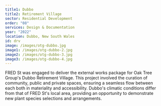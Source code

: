 ```yaml
---
title1: Dubbo
title2: Retirement Village
sector: Residential Development
order: "08"
services: Design & Documentation
year: "2022"
location: Dubbo, New South Wales
id: drv
image: /images/otg-dubbo.jpg
image1: /images/otg-dubbo-2.jpg
image2: /images/otg-dubbo-3.jpg
image3: /images/otg-dubbo-4.jpg
---
```

FRED St was engaged to deliver the external works package for Oak Tree Group's Dubbo Retirement Village. This project involved the curation of community, public and private spaces, ensuring a seamless flow between each both in materiality and accessibility. Dubbo's climatic conditions differ from that of FRED St's local area, providing an opportunity to demonstrate new plant species selections and arrangements.
